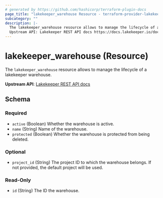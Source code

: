```yaml
---
# generated by https://github.com/hashicorp/terraform-plugin-docs
page_title: "lakekeeper_warehouse Resource - terraform-provider-lakekeeper"
subcategory: ""
description: |-
  The lakekeeper_warehouse resource allows to manage the lifecycle of a lakekeeper warehouse.
  Upstream API: Lakekeeper REST API docs https://docs.lakekeeper.io/docs/nightly/api/management/#tag/warehouse/operation/get_warehouse
---
```


# lakekeeper_warehouse (Resource)

The `lakekeeper_warehouse` resource allows to manage the lifecycle of a lakekeeper warehouse.

**Upstream API**: [Lakekeeper REST API docs](https://docs.lakekeeper.io/docs/nightly/api/management/#tag/warehouse/operation/get_warehouse)



<!-- schema generated by tfplugindocs -->
## Schema

### Required

- `active` (Boolean) Whether the warehouse is active.
- `name` (String) Name of the warehouse.
- `protected` (Boolean) Whether the warehouse is protected from being deleted.

### Optional

- `project_id` (String) The project ID to which the warehouse belongs. If not provided, the default project will be used.

### Read-Only

- `id` (String) The ID the warehouse.
